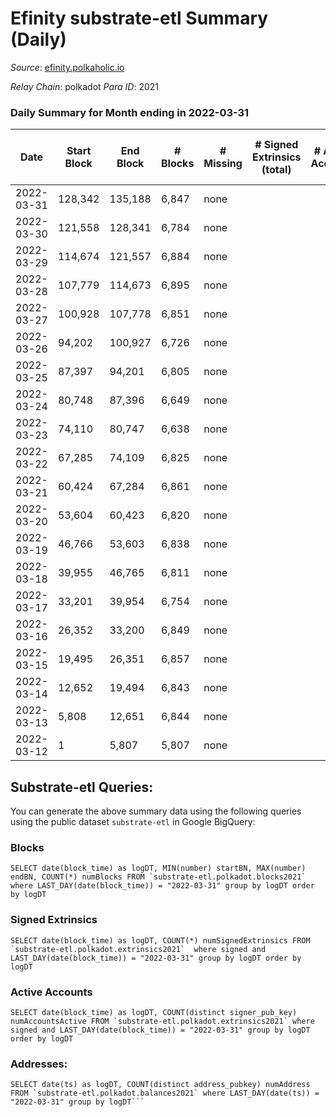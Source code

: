 # Efinity substrate-etl Summary (Daily)

_Source_: [efinity.polkaholic.io](https://efinity.polkaholic.io)

*Relay Chain*: polkadot
*Para ID*: 2021



### Daily Summary for Month ending in 2022-03-31


| Date | Start Block | End Block | # Blocks | # Missing | # Signed Extrinsics (total) | # Active Accounts | # Addresses with Balances | # Events | # Transfers | # XCM Transfers In | # XCM Transfers Out |
| ---- | ----------- | --------- | -------- | --------- | --------------------------- | ----------------- | ------------------------- | -------- | ----------- | ------------------ | ------------------- |
| 2022-03-31 | 128,342 | 135,188 | 6,847 | none  |  |  | 3 | 20,577 |   |   |   |
| 2022-03-30 | 121,558 | 128,341 | 6,784 | none  |  |  | 3 | 20,385 |   |   |   |
| 2022-03-29 | 114,674 | 121,557 | 6,884 | none  |  |  | 3 | 20,685 |   |   |   |
| 2022-03-28 | 107,779 | 114,673 | 6,895 | none  |  |  | 3 | 20,721 |   |   |   |
| 2022-03-27 | 100,928 | 107,778 | 6,851 | none  |  |  | 3 | 20,586 |   |   |   |
| 2022-03-26 | 94,202 | 100,927 | 6,726 | none  |  |  | 3 | 20,211 |   |   |   |
| 2022-03-25 | 87,397 | 94,201 | 6,805 | none  |  |  | 3 | 20,451 |   |   |   |
| 2022-03-24 | 80,748 | 87,396 | 6,649 | none  |  |  | 3 | 19,980 |   |   |   |
| 2022-03-23 | 74,110 | 80,747 | 6,638 | none  |  |  | 3 | 19,947 |   |   |   |
| 2022-03-22 | 67,285 | 74,109 | 6,825 | none  |  |  | 3 | 20,508 |   |   |   |
| 2022-03-21 | 60,424 | 67,284 | 6,861 | none  |  |  | 3 | 20,619 |   |   |   |
| 2022-03-20 | 53,604 | 60,423 | 6,820 | none  |  |  | 3 | 20,493 |   |   |   |
| 2022-03-19 | 46,766 | 53,603 | 6,838 | none  |  |  | 3 | 20,550 |   |   |   |
| 2022-03-18 | 39,955 | 46,765 | 6,811 | none  |  |  | 3 | 20,466 |   |   |   |
| 2022-03-17 | 33,201 | 39,954 | 6,754 | none  |  |  | 3 | 20,295 |   |   |   |
| 2022-03-16 | 26,352 | 33,200 | 6,849 | none  |  |  | 3 | 20,583 |   |   |   |
| 2022-03-15 | 19,495 | 26,351 | 6,857 | none  |  |  | 3 | 20,604 |   |   |   |
| 2022-03-14 | 12,652 | 19,494 | 6,843 | none  |  |  | 3 | 20,562 |   |   |   |
| 2022-03-13 | 5,808 | 12,651 | 6,844 | none  |  |  | 3 | 20,568 |   |   |   |
| 2022-03-12 | 1 | 5,807 | 5,807 | none  |  |  | 3 | 17,448 |   |   |   |

## Substrate-etl Queries:
You can generate the above summary data using the following queries using the public dataset `substrate-etl` in Google BigQuery:


### Blocks
```
SELECT date(block_time) as logDT, MIN(number) startBN, MAX(number) endBN, COUNT(*) numBlocks FROM `substrate-etl.polkadot.blocks2021`  where LAST_DAY(date(block_time)) = "2022-03-31" group by logDT order by logDT
```


### Signed Extrinsics
```
SELECT date(block_time) as logDT, COUNT(*) numSignedExtrinsics FROM `substrate-etl.polkadot.extrinsics2021`  where signed and LAST_DAY(date(block_time)) = "2022-03-31" group by logDT order by logDT
```


### Active Accounts
```
SELECT date(block_time) as logDT, COUNT(distinct signer_pub_key) numAccountsActive FROM `substrate-etl.polkadot.extrinsics2021` where signed and LAST_DAY(date(block_time)) = "2022-03-31" group by logDT order by logDT
```


### Addresses:
```
SELECT date(ts) as logDT, COUNT(distinct address_pubkey) numAddress FROM `substrate-etl.polkadot.balances2021` where LAST_DAY(date(ts)) = "2022-03-31" group by logDT```

